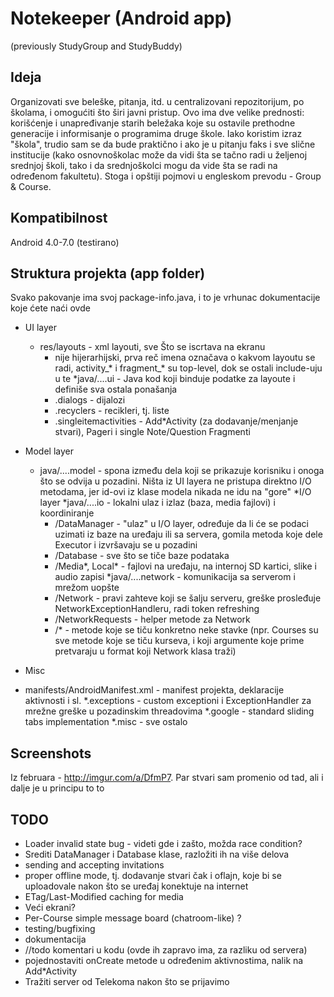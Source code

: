 # Notekeeper (Android app)
(previously StudyGroup and StudyBuddy)

## Ideja
Organizovati sve beleške, pitanja, itd. u centralizovani repozitorijum, po školama, i omogućiti što širi javni
pristup. Ovo ima dve velike prednosti: korišćenje i unapređivanje starih beležaka koje su ostavile prethodne
generacije i informisanje o programima druge škole. Iako koristim izraz "škola", trudio sam se da bude praktično
i ako je u pitanju faks i sve slične institucije (kako osnovnoškolac može da vidi šta se tačno radi u željenoj
srednjoj školi, tako i da srednjoškolci mogu da vide šta se radi na određenom fakultetu). Stoga i opštiji pojmovi
u engleskom prevodu - Group & Course.

## Kompatibilnost
Android 4.0-7.0 (testirano)

## Struktura projekta (app folder)
Svako pakovanje ima svoj package-info.java, i to je vrhunac dokumentacije koje ćete naći ovde
* UI layer
    * res/layouts - xml layouti, sve Što se iscrtava na ekranu
        * nije hijerarhijski, prva reč imena označava o kakvom layoutu se radi, activity_* i fragment_* su top-level, dok se ostali include-uju u te
    *java/....ui - Java kod koji binduje podatke za layoute i definiše sva ostala ponašanja
        * .dialogs - dijalozi
        * .recyclers - recikleri, tj. liste
        * .singleitemactivities - Add*Activity (za dodavanje/menjanje stvari), Pageri i single Note/Question Fragmenti
* Model layer
    * java/....model - spona između dela koji se prikazuje korisniku i onoga što se odvija u pozadini. Ništa iz UI layera ne pristupa direktno I/O metodama, jer id-ovi iz klase modela nikada ne idu na "gore"
*I/O layer
    *java/....io - lokalni ulaz i izlaz (baza, media fajlovi) i koordiniranje
        * /DataManager - "ulaz" u I/O layer, određuje da li će se podaci uzimati iz baze na uređaju ili sa servera, gomila metoda koje dele Executor i izvršavaju se u pozadini
        * /Database - sve što se tiče baze podataka
        * /Media*, Local* - fajlovi na uređaju, na internoj SD kartici, slike i audio zapisi
    *java/....network - komunikacija sa serverom i mrežom uopšte
        * /Network - pravi zahteve koji se šalju serveru, greške prosleđuje NetworkExceptionHandleru, radi token refreshing
        * /NetworkRequests - helper metode za Network
        * /* - metode koje se tiču konkretno neke stavke (npr. Courses su sve metode koje se tiču kurseva, i koji argumente koje prime pretvaraju u format koji Network klasa traži)

* Misc
* manifests/AndroidManifest.xml - manifest projekta, deklaracije aktivnosti i sl.
*.exceptions - custom exceptioni i ExceptionHandler za mrežne greške u pozadinskim threadovima
*.google - standard sliding tabs implementation
*.misc - sve ostalo

## Screenshots
Iz februara - <http://imgur.com/a/DfmP7>. Par stvari sam promenio od tad, ali i dalje je u principu to to

## TODO
* Loader invalid state bug - videti gde i zašto, možda race condition?
* Srediti DataManager i Database klase, razložiti ih na više delova
* sending and accepting invitations
* proper offline mode, tj. dodavanje stvari čak i oflajn, koje bi se uploadovale nakon što se uređaj konektuje na internet
* ETag/Last-Modified caching for media
* Veći ekrani?
* Per-Course simple message board (chatroom-like) ?
* testing/bugfixing
* dokumentacija
* //todo komentari u kodu (ovde ih zapravo ima, za razliku od servera)
* pojednostaviti onCreate metode u određenim aktivnostima, nalik na Add*Activity
* Tražiti server od Telekoma nakon što se prijavimo
